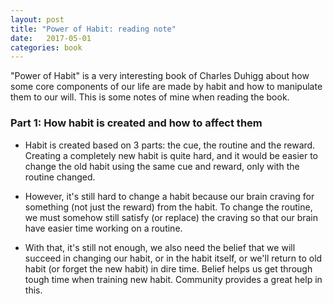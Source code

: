 ```yaml
---
layout: post
title: "Power of Habit: reading note"
date:   2017-05-01
categories: book
---
```


"Power of Habit" is a very interesting book of Charles Duhigg about how some
core components of our life are made by habit and how to manipulate them to our
will. This is some notes of mine when reading the book.

### Part 1: How habit is created and how to affect them

- Habit is created based on 3 parts: the cue, the routine and the reward.
Creating a completely new habit is quite hard, and it would be easier to change
the old habit using the same cue and reward, only with the routine changed.

- However, it's still hard to change a habit because our brain craving for
something (not just the reward) from the habit. To change the routine, we must
somehow still satisfy (or replace) the craving so that our brain have easier time
working on a routine.

- With that, it's still not enough, we also need the belief that we will succeed
in changing our habit, or in the habit itself, or we'll return to old habit (or
forget the new habit) in dire time. Belief helps us get through tough time when
training new habit. Community provides a great help in this.
